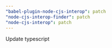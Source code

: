 ```yaml
---
"babel-plugin-node-cjs-interop": patch
"node-cjs-interop-finder": patch
"node-cjs-interop": patch
---
```


Update typescript
